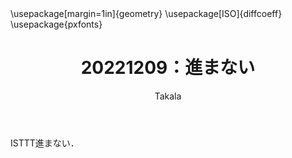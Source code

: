 ﻿---
title: 20221209：進まない
yesterday: 20221208
tomorrow: 20221210
days: 78
author: Takala
header-includes:
  - \usepackage[margin=1in]{geometry}
  - \usepackage[ISO]{diffcoeff}
  - \usepackage{pxfonts}
---

ISTTT進まない．